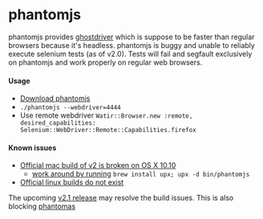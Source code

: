 # phantomjs

phantomjs provides [ghostdriver](https://github.com/detro/ghostdriver) which is
suppose to be faster than regular browsers because it's headless. phantomjs is
buggy and unable to reliably execute selenium tests (as of v2.0). Tests will
fail and segfault exclusively on phantomjs and work properly on regular web
browsers.

#### Usage

- [Download phantomjs](http://phantomjs.org/download.html)
- `./phantomjs --webdriver=4444`
- Use remote webdriver `Watir::Browser.new :remote, desired_capabilities: Selenium::WebDriver::Remote::Capabilities.firefox`

#### Known issues

- [Official mac build of v2 is broken on OS X 10.10](https://github.com/ariya/phantomjs/issues/12900)
  - [work around by running](https://github.com/ariya/phantomjs/issues/12900#issuecomment-74073057)
    `brew install upx; upx -d bin/phantomjs`
- [Official linux builds do not exist](https://github.com/ariya/phantomjs/issues/12948)

The upcoming [v2.1 release](https://github.com/ariya/phantomjs/issues/12970) may
resolve the build issues. This is also blocking [phantomas](https://github.com/macbre/phantomas/issues/488)
